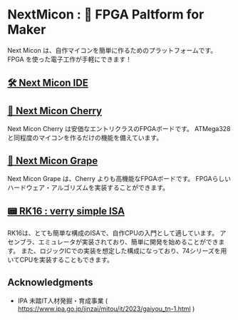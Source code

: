 # NextMicon : 🔰 FPGA Paltform for Maker

Next Micon は、自作マイコンを簡単に作るためのプラットフォームです。
FPGA を使った電子工作が手軽にできます！

## [🛠️ Next Micon IDE](https://github.com/NextMicon/NextMiconIDE)

## [🍒 Next Micon Cherry](https://github.com/NextMicon/NextMiconCherry)

Next Micon Cherry は安価なエントリクラスのFPGAボードです。
ATMega328 と同程度のマイコンを作るだけの機能を備えています。

## [🍇 Next Micon Grape](https://github.com/NextMicon/NextMiconGrape)

Next Micon Grape は、Cherry よりも高機能なFPGAボードです。
FPGAらしいハードウェア・アルゴリズムを実装することができます。

## [📟 RK16 : verry simple ISA](https://github.com/kanade-k-1228/RISC-K)

RK16は、とても簡単な構成のISAで、自作CPUの入門として適しています。
アセンブラ、エミュレータが実装されており、簡単に開発を始めることができます。
また、ロジックICでの実装を想定した構成になっており、74シリーズを用いてCPUを実装することもできます。

## Acknowledgments

 - IPA 未踏IT人材発掘・育成事業 ( https://www.ipa.go.jp/jinzai/mitou/it/2023/gaiyou_tn-1.html )
